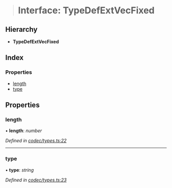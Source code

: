> # Interface: TypeDefExtVecFixed

## Hierarchy

* **TypeDefExtVecFixed**

## Index

### Properties

* [length](_codec_types_.typedefextvecfixed.md#length)
* [type](_codec_types_.typedefextvecfixed.md#type)

## Properties

###  length

• **length**: *number*

*Defined in [codec/types.ts:22](https://github.com/polkadot-js/api/blob/c90a4ba/packages/types/src/codec/types.ts#L22)*

___

###  type

• **type**: *string*

*Defined in [codec/types.ts:23](https://github.com/polkadot-js/api/blob/c90a4ba/packages/types/src/codec/types.ts#L23)*